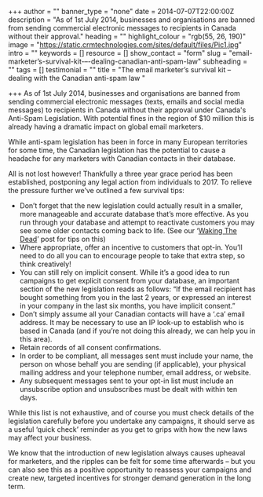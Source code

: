 +++
author = ""
banner_type = "none"
date = 2014-07-07T22:00:00Z
description = "As of 1st July 2014, businesses and organisations are banned from sending commercial electronic messages to recipients in Canada without their approval."
heading = ""
highlight_colour = "rgb(55, 26, 190)"
image = "https://static.crmtechnologies.com/sites/default/files/Pic1.jpg"
intro = ""
keywords = []
resource = []
show_contact = "form"
slug = "email-marketer’s-survival-kit-–-dealing-canadian-anti-spam-law"
subheading = ""
tags = []
testimonial = ""
title = "The email marketer’s survival kit – dealing with the Canadian anti-spam law "

+++
As of 1st July 2014, businesses and organisations are banned from sending commercial electronic messages (texts, emails and social media messages) to recipients in Canada without their approval under Canada's Anti-Spam Legislation. With potential fines in the region of $10 million this is already having a dramatic impact on global email marketers.

While anti-spam legislation has been in force in many European territories for some time, the Canadian legislation has the potential to cause a headache for any marketers with Canadian contacts in their database.

All is not lost however! Thankfully a three year grace period has been established, postponing any legal action from individuals to 2017. To relieve the pressure further we’ve outlined a few survival tips:

* Don’t forget that the new legislation could actually result in a smaller, more manageable and accurate database that’s more effective. As you run through your database and attempt to reactivate customers you may see some older contacts coming back to life. (See our ‘[Waking The Dead](https://www.crmtechnologies.com/blog/2013/03/21/waking-the-dead-reviving-emotional-unsubscribes/)’ post for tips on this)
* Where appropriate, offer an incentive to customers that opt-in. You’ll need to do all you can to encourage people to take that extra step, so think creatively!
* You can still rely on implicit consent. While it’s a good idea to run campaigns to get explicit consent from your database, an important section of the new legislation reads as follows: “If the email recipient has bought something from you in the last 2 years, or expressed an interest in your company in the last six months, you have implicit consent.”
* Don’t simply assume all your Canadian contacts will have a ‘.ca’ email address. It may be necessary to use an IP look-up to establish who is based in Canada (and if you’re not doing this already, we can help you in this area).
* Retain records of all consent confirmations.
* In order to be compliant, all messages sent must include your name, the person on whose behalf you are sending (if applicable), your physical mailing address and your telephone number, email address, or website.
* Any subsequent messages sent to your opt-in list must include an unsubscribe option and unsubscribes must be dealt with within ten days.

While this list is not exhaustive, and of course you must check details of the legislation carefully before you undertake any campaigns, it should serve as a useful ‘quick check’ reminder as you get to grips with how the new laws may affect your business.

We know that the introduction of new legislation always causes upheaval for marketers, and the ripples can be felt for some time afterwards – but you can also see this as a positive opportunity to reassess your campaigns and create new, targeted incentives for stronger demand generation in the long term.